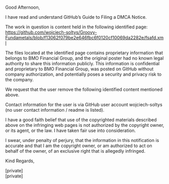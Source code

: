 Good Afternoon,

I have read and understand GitHub’s Guide to Filing a DMCA Notice.

The work in question is content held in the following identified page:   
https://github.com/wojciech-soltys/Groovy-Fundametals/blob/f13062f079be2e646fbc6f0120cf10069da2282e/fsafd.xml

The files located at the identified page contains proprietary information that belongs to BMO Financial Group, and the original poster had no known legal authority to share this information publicly. This information is confidential and proprietary to BMO Financial Group, was posted on GitHub without company authorization, and potentially poses a security and privacy risk to the company.

We request that the user remove the following identified content mentioned above.

Contact information for the user is via GitHub user account wojciech-soltys (no user contact information / readme is listed).

I have a good faith belief that use of the copyrighted materials described above on the infringing web pages is not authorized by the copyright owner, or its agent, or the law. I have taken fair use into consideration.

I swear, under penalty of perjury, that the information in this notification is accurate and that I am the copyright owner, or am authorized to act on behalf of the owner, of an exclusive right that is allegedly infringed.

Kind Regards,

[private]  
[private]
